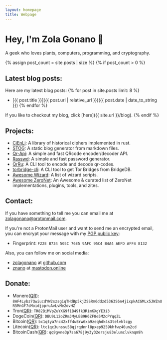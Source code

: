 ```yaml
---
layout: homepage
title: Webpage
---
```


# Hey, I'm Zola Gonano 👋

A geek who loves plants, computers, programming, and cryptography.

{% assign post_count = site.posts | size %}
{% if post_count > 0 %}
## Latest blog posts:

Here are my latest blog posts:
{% for post in site.posts limit: 8 %}
- [{{ post.title }}]({{ post.url | relative_url }})({{ post.date | date_to_string }}) {% endfor %}

If you like to checkout my blog, click [here]({{ site.url }}/blog).
{% endif %}

## Projects:

- [CiEnLi](https://github.com/zolagonano/cienli): A library of historical ciphers implemented in rust.
- [STOG](https://github.com/zolagonano/stog): A static blog generator from markdown files.
- [Qr-Api](https://github.com/zolagonano/qr-api): A simple and fast QRcode encoder/decoder API.
- [Rasswd](https://github.com/zolagonano/rasswd): A simple and fast password generator.
- [QrRu](https://github.com/zolagonano/qrru): A CLI tool to encode and decode qr-codes.
- [torbridge-cli](https://github.com/zolagonano/torbridge-cli): A CLI tool to get Tor Bridges from BridgeDB.
- [Awesome Wizard](https://github.com/zolagonano/awesome-wizard): A list of wizard scripts.
- [Awesome ZeroNet](https://github.com/zolagonano/awesome-zeronet): An Awesome & curated list of ZeroNet implementations, plugins, tools, and zites.

## Contact:

If you have something to tell me you can email me at [zolagonano@protonmail.com](mailto:zolagonano@protonmail.com).

If you're not a ProtonMail user and want to send me an encrypted email, you can encrypt your message with my [PGP public key](/assets/public_key.gpg):

- Fingerprint: `F22E B734 505C 76E5 9AFC 95C4 B4A4 AEFD AFF4 8132`

Also, you can follow me on social media:

- [zolagonano](https://github.com/zolagonano) at [github.com](https://github.com/)
- <a rel="me" href="https://mastodon.online/@znano">znano</a> at [mastodon.online](https://mastodon.online/)

## Donate:

- Monero([QR](/assets/qrcodes/monero.png)): `8AF4Lybz7QwiucdYW2szsgiqTHdBp5kjZSSRm6ddzd5363S6n4jixpkACGMLx5JWZnUR5MnGF7cMoidjppruAvLvMe2ovHZ`
- Tron([QR](/assets/qrcodes/tron.png)): `TR82BiMVpZuYXG9f1B49fk3RimKXgYE3i3`
- DogeCoin([QR](/assets/qrcodes/dogecoin.png)): `DBU9L12oZRmJMyLBB9H6ZF8e5M2cPYqqZL`
- Bitcoin([QR](/assets/qrcodes/bitcoin.png)): `bc1qtya7nc42xff4w8rw6xa9zeqhdk4s3telvklcgy`
- Litecoin([QR](/assets/qrcodes/litecoin.png)): `ltc1qc3unssu58qjrqdnnl8pxep9259khfwz46un2cd`
- BitcoinCash([QR](/assets/qrcodes/bitcoincash.png)): `qq9gvne3p7sa678j9y3y32ersju83elumclvknqm9h`
